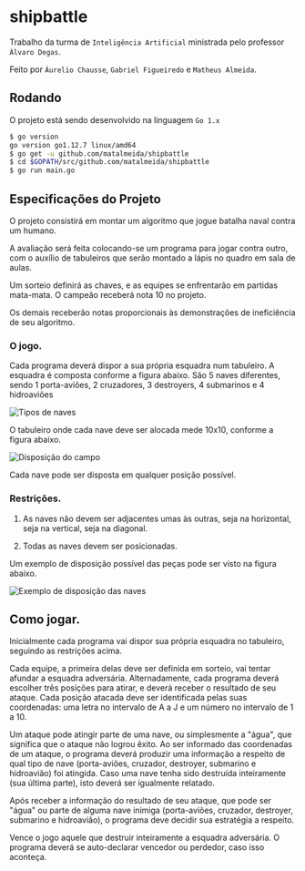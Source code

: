 # shipbattle

Trabalho da turma de `Inteligência Artificial` ministrada pelo professor `Álvaro Degas`.

Feito por `Áurelio Chausse`, `Gabriel Figueiredo` e `Matheus Almeida`.

## Rodando

O projeto está sendo desenvolvido na linguagem `Go 1.x`

```sh
$ go version
go version go1.12.7 linux/amd64
$ go get -u github.com/matalmeida/shipbattle
$ cd $GOPATH/src/github.com/matalmeida/shipbattle
$ go run main.go
```

## Especificações do Projeto

O projeto consistirá em montar um algoritmo que jogue batalha naval contra um humano.

A avaliação será feita colocando-se um programa para jogar contra outro, com o auxílio de tabuleiros que serão montado a lápis no quadro em sala de aulas.

Um sorteio definirá as chaves, e as equipes se enfrentarão em partidas mata-mata. O campeão receberá nota 10 no projeto.

Os demais receberão notas proporcionais às demonstrações de ineficiência de seu algoritmo.

### O jogo.

Cada programa deverá dispor a sua própria esquadra num tabuleiro. A esquadra é composta conforme a figura abaixo. São 5 naves diferentes, sendo 1 porta-aviões, 2 cruzadores, 3 destroyers, 4 submarinos e 4 hidroaviões

![Tipos de naves](https://sites.google.com/site/alvarodegas/_/rsrc/1468757393193/home/academico/disciplinas/old-but-gold/2012-1/ia/projeto-2012-1/esquadra.png?height=175&width=200)

O tabuleiro onde cada nave deve ser alocada mede 10x10, conforme a figura abaixo.

![Disposição do campo](https://sites.google.com/site/alvarodegas/_/rsrc/1468757393254/home/academico/disciplinas/old-but-gold/2012-1/ia/projeto-2012-1/tabuleiro.png?height=197&width=200)

Cada nave pode ser disposta em qualquer posição possível.

### Restrições.

1. As naves não devem ser adjacentes umas às outras, seja na horizontal, seja na vertical, seja na diagonal.

2. Todas as naves devem ser posicionadas.

Um exemplo de disposição possível das peças pode ser visto na figura abaixo.

![Exemplo de disposição das naves](https://sites.google.com/site/alvarodegas/_/rsrc/1468757393482/home/academico/disciplinas/old-but-gold/2012-1/ia/projeto-2012-1/jogo_pronto.png?height=196&width=200)

## Como jogar.

Inicialmente cada programa vai dispor sua própria esquadra no tabuleiro, seguindo as restrições acima.

Cada equipe, a primeira delas deve ser definida em sorteio, vai tentar afundar a esquadra adversária. Alternadamente, cada programa deverá escolher três posições para atirar, e deverá receber o resultado de seu ataque. Cada posição atacada deve ser identificada pelas suas coordenadas: uma letra no intervalo de A a J e um número no intervalo de 1 a 10.

Um ataque pode atingir parte de uma nave, ou simplesmente a "água", que significa que o ataque não logrou êxito. Ao ser informado das coordenadas de um ataque, o programa deverá produzir uma informação a respeito de qual tipo de nave (porta-aviões, cruzador, destroyer, submarino e hidroavião) foi atingida. Caso uma nave tenha sido destruída inteiramente (sua última parte), isto deverá ser igualmente relatado.

Após receber a informação do resultado de seu ataque, que pode ser "água" ou parte de alguma nave inimiga (porta-aviões, cruzador, destroyer, submarino e hidroavião), o programa deve decidir sua estratégia a respeito.

Vence o jogo aquele que destruir inteiramente a esquadra adversária. O programa deverá se auto-declarar vencedor ou perdedor, caso isso aconteça.
